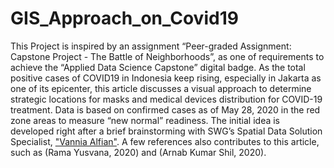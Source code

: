 # GIS_Approach_on_Covid19

This Project is inspired by an assignment “Peer-graded Assignment: Capstone Project - The Battle of Neighborhoods”, as one of requirements to achieve the “Applied Data Science Capstone” digital badge.
As the total positive cases of COVID19 in Indonesia keep rising, especially in Jakarta as one of its epicenter, this article discusses a visual approach to determine strategic locations for masks and medical devices distribution for COVID-19 treatment. Data is based on confirmed cases as of May 28, 2020  in the red zone areas to measure “new normal” readiness. 
The initial idea is developed right after a brief brainstorming with SWG’s Spatial Data Solution Specialist, ["Vannia Alfian"](https://www.linkedin.com/in/vannia-alfiani-5844a5102/). A few references also contributes to this article, such as (Rama Yusvana, 2020) and (Arnab Kumar Shil, 2020).
